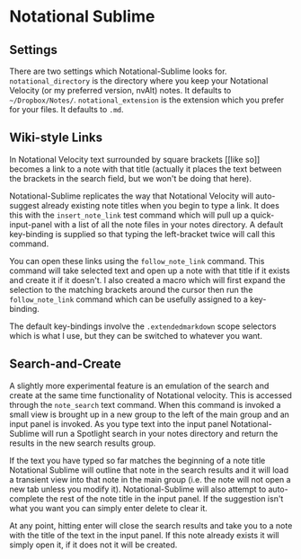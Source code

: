 
# Notational Sublime #

## Settings ##

There are two settings which Notational-Sublime looks for. `notational_directory` is the directory where you keep your Notational Velocity (or my preferred version, nvAlt) notes. It defaults to `~/Dropbox/Notes/`. `notational_extension` is the extension which you prefer for your files. It defaults to `.md`.

## Wiki-style Links ##

In Notational Velocity text surrounded by square brackets [[like so]] becomes a link to a note with that title (actually it places the text between the brackets in the search field, but we won't be doing that here).

Notational-Sublime replicates the way that Notational Velocity will auto-suggest already existing note titles when you begin to type a link. It does this with the `insert_note_link` test command which will pull up a quick-input-panel with a list of all the note files in your notes directory. A default key-binding is supplied so that typing the left-bracket twice will call this command.

You can open these links using the `follow_note_link` command. This command will take selected text and open up a note with that title if it exists and create it if it doesn't. I also created a macro which will first expand the selection to the matching brackets around the cursor then run the `follow_note_link` command which can be usefully assigned to a key-binding.

The default key-bindings involve the `.extendedmarkdown` scope selectors which is what I use, but they can be switched to whatever you want.

## Search-and-Create ##

A slightly more experimental feature is an emulation of the search and create at the same time functionality of Notational velocity. This is accessed through the `note_search` text command. When this command is invoked a small view is brought up in a new group to the left of the main group and an input panel is invoked. As you type text into the input panel Notational-Sublime will run a Spotlight search in your notes directory and return the results in the new search results group.

If the text you have typed so far matches the beginning of a note title Notational Sublime will outline that note in the search results and it will load a transient view into that note in the main group (i.e. the note will not open a new tab unless you modify it). Notational-Sublime will also attempt to auto-complete the rest of the note title in the input panel. If the suggestion isn't what you want you can simply enter delete to clear it.

At any point, hitting enter will close the search results and take you to a note with the title of the text in the input panel. If this note already exists it will simply open it, if it does not it will be created.


